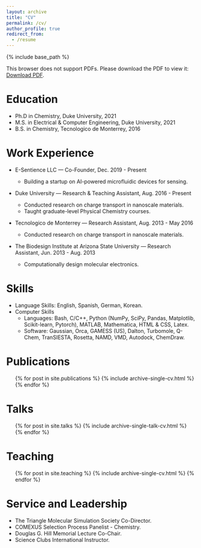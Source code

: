 ```yaml
---
layout: archive
title: "CV"
permalink: /cv/
author_profile: true
redirect_from:
  - /resume
---
```


{% include base_path %}



<p>This browser does not support PDFs. Please download the PDF to view it: <a href="files/paper1.pdf">Download PDF</a>.</p>



Education
======
* Ph.D in Chemistry, Duke University, 2021
* M.S. in Electrical & Computer Engineering, Duke University, 2021 
* B.S. in Chemistry, Tecnologico de Monterrey, 2016

Work Experience
======
* E-Sentience LLC — Co-Founder, Dec. 2019 - Present
  * Building a startup on AI-powered microfluidic devices for sensing. 

* Duke University — Research & Teaching Assistant, Aug. 2016 - Present
  * Conducted research on charge transport in nanoscale materials.  
  * Taught graduate-level Physical Chemistry courses. 

* Tecnologico de Monterrey — Research Assistant, Aug. 2013 - May 2016
  * Conducted research on charge transport in nanoscale materials. 

* The Biodesign Institute at Arizona State University — Research Assistant, Jun. 2013 - Aug. 2013
  * Computationally design molecular electronics.  
  
Skills
======
* Language Skills: English, Spanish, German, Korean.
* Computer Skills
  * Languages: Bash, C/C++, Python (NumPy, SciPy, Pandas, Matplotlib, Scikit-learn, Pytorch), MATLAB, Mathematica, HTML & CSS, Latex.
  * Software: Gaussian, Orca, GAMESS (US), Dalton, Turbomole, Q-Chem, TranSIESTA, Rosetta, NAMD, VMD, Autodock, ChemDraw.

Publications
======
  <ul>{% for post in site.publications %}
    {% include archive-single-cv.html %}
  {% endfor %}</ul>
  
Talks
======
  <ul>{% for post in site.talks %}
    {% include archive-single-talk-cv.html %}
  {% endfor %}</ul>
  
Teaching
======
  <ul>{% for post in site.teaching %}
    {% include archive-single-cv.html %}
  {% endfor %}</ul>
  
Service and Leadership
======
* The Triangle Molecular Simulation Society Co-Director.
* COMEXUS Selection Process Panelist - Chemistry.
* Douglas G. Hill Memorial Lecture Co-Chair.
* Science Clubs International Instructor.
